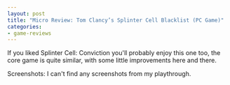 ```yaml
---
layout: post
title: "Micro Review: Tom Clancy’s Splinter Cell Blacklist (PC Game)"
categories:
- game-reviews
---
```


If you liked Splinter Cell: Conviction you'll probably enjoy this one too, the core game is quite similar, with some little improvements here and there.


Screenshots: I can't find any screenshots from my playthrough.

